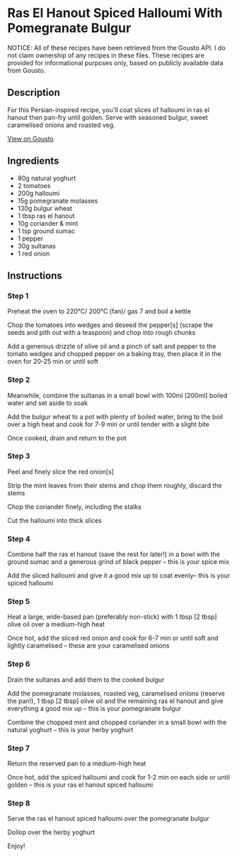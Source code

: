 # Ras El Hanout Spiced Halloumi With Pomegranate Bulgur

NOTICE: All of these recipes have been retrieved from the Gousto API. I do not claim ownership of any recipes in these files. These recipes are provided for informational purposes only, based on publicly available data from Gousto.

## Description

For this Persian-inspired recipe, you'll coat slices of halloumi in ras el hanout then pan-fry until golden. Serve with seasoned bulgur, sweet caramelised onions and roasted veg. 

[View on Gousto](https://www.gousto.co.uk/recipes/cookbook/sticky-pomegranate-persian-halloumi)

## Ingredients

- 80g natural yoghurt
- 2 tomatoes
- 200g halloumi
- 15g pomegranate molasses
- 130g bulgur wheat
- 1 tbsp ras el hanout
- 10g coriander & mint 
- 1 tsp ground sumac
- 1 pepper
- 30g sultanas 
- 1 red onion

## Instructions


### Step 1

Preheat the oven to 220°C/ 200°C (fan)/ gas 7 and boil a kettle

Chop the tomatoes into wedges and deseed the pepper<span class="text-danger">[s]</span> (scrape the seeds and pith out with a teaspoon) and chop into rough chunks

Add a generous drizzle of olive oil and a pinch of salt and pepper to the tomato wedges and chopped pepper on a baking tray, then place it in the oven for 20-25 min or until soft


### Step 2

Meanwhile, combine the sultanas in a small bowl with 100ml <span class="text-danger">[200ml] </span>boiled water and set aside to soak

Add the bulgur wheat to a pot with plenty of boiled water, bring to the boil over a high heat and cook for 7-9 min or until tender with a slight bite

Once cooked, drain and return to the pot


### Step 3

Peel and finely slice the red onion<span class="text-danger">[s]</span>

Strip the mint leaves from their stems and chop them roughly, discard the stems

Chop the coriander finely, including the stalks

Cut the halloumi into thick slices


### Step 4

Combine half the ras el hanout (save the rest for later!) in a bowl with the ground sumac and a generous grind of black pepper – this is your spice mix

Add the sliced halloumi and give it a good mix up to coat evenly– this is your spiced halloumi


### Step 5

Heat a large, wide-based pan (preferably non-stick) with 1 tbsp <span class="text-danger">[2 tbsp] </span>olive oil over a medium-high heat

Once hot, add the sliced red onion and cook for 6-7 min or until soft and lightly caramelised – these are your caramelised onions


### Step 6

Drain the sultanas and add them to the cooked bulgur

Add the pomegranate molasses, roasted veg, caramelised onions (reserve the pan!), 1 tbsp <span class="text-danger">[2 tbsp]</span> olive oil and the remaining ras el hanout and give everything a good mix up – this is your pomegranate bulgur

Combine the chopped mint and chopped coriander in a small bowl with the natural yoghurt – this is your herby yoghurt


### Step 7

Return the reserved pan to a medium-high heat

Once hot, add the spiced halloumi and cook for 1-2 min on each side or until golden – this is your ras el hanout spiced halloumi

### Step 8

Serve the ras el hanout spiced halloumi over the pomegranate bulgur

Dollop over the herby yoghurt

Enjoy!

